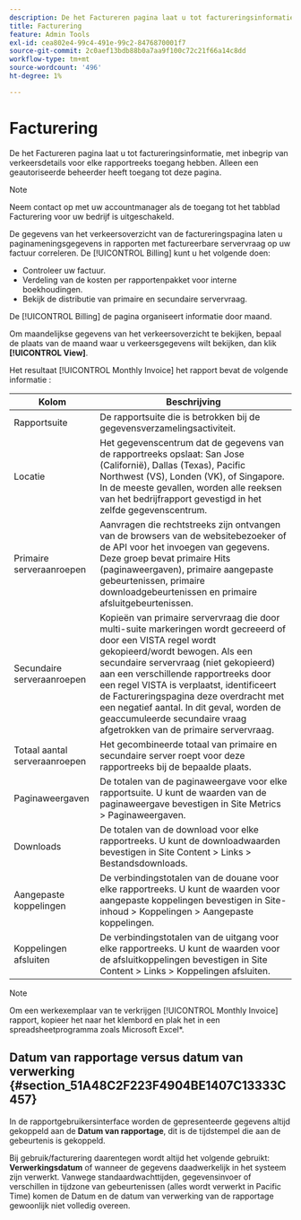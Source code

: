 ```yaml
---
description: De het Factureren pagina laat u tot factureringsinformatie, met inbegrip van verkeersdetails voor elke rapportreeks toegang hebben. Alleen een geautoriseerde beheerder heeft toegang tot deze pagina.
title: Facturering
feature: Admin Tools
exl-id: cea802e4-99c4-491e-99c2-8476870001f7
source-git-commit: 2c0aef13bdb88b0a7aa9f100c72c21f66a14c8dd
workflow-type: tm+mt
source-wordcount: '496'
ht-degree: 1%

---
```


# Facturering

De het Factureren pagina laat u tot factureringsinformatie, met inbegrip van verkeersdetails voor elke rapportreeks toegang hebben. Alleen een geautoriseerde beheerder heeft toegang tot deze pagina.

>[!NOTE]
>
>Neem contact op met uw accountmanager als de toegang tot het tabblad Facturering voor uw bedrijf is uitgeschakeld.

De gegevens van het verkeersoverzicht van de factureringspagina laten u paginameningsgegevens in rapporten met factureerbare servervraag op uw factuur correleren. De [!UICONTROL Billing] kunt u het volgende doen:

* Controleer uw factuur.
* Verdeling van de kosten per rapportenpakket voor interne boekhoudingen.
* Bekijk de distributie van primaire en secundaire servervraag.

De [!UICONTROL Billing] de pagina organiseert informatie door maand.

Om maandelijkse gegevens van het verkeersoverzicht te bekijken, bepaal de plaats van de maand waar u verkeersgegevens wilt bekijken, dan klik **[!UICONTROL View]**.

Het resultaat [!UICONTROL Monthly Invoice] het rapport bevat de volgende informatie :

| Kolom | Beschrijving |
|--- |--- |
| Rapportsuite | De rapportsuite die is betrokken bij de gegevensverzamelingsactiviteit. |
| Locatie | Het gegevenscentrum dat de gegevens van de rapportreeks opslaat: San Jose (Californië), Dallas (Texas), Pacific Northwest (VS), Londen (VK), of Singapore. In de meeste gevallen, worden alle reeksen van het bedrijfrapport gevestigd in het zelfde gegevenscentrum. |
| Primaire serveraanroepen | Aanvragen die rechtstreeks zijn ontvangen van de browsers van de websitebezoeker of de API voor het invoegen van gegevens. Deze groep bevat primaire Hits (paginaweergaven), primaire aangepaste gebeurtenissen, primaire downloadgebeurtenissen en primaire afsluitgebeurtenissen. |
| Secundaire serveraanroepen | Kopieën van primaire servervraag die door multi-suite markeringen wordt gecreeerd of door een VISTA regel wordt gekopieerd/wordt bewogen.  Als een secundaire servervraag (niet gekopieerd) aan een verschillende rapportreeks door een regel VISTA is verplaatst, identificeert de Factureringspagina deze overdracht met een negatief aantal. In dit geval, worden de geaccumuleerde secundaire vraag afgetrokken van de primaire servervraag. |
| Totaal aantal serveraanroepen | Het gecombineerde totaal van primaire en secundaire server roept voor deze rapportreeks bij de bepaalde plaats. |
| Paginaweergaven | De totalen van de paginaweergave voor elke rapportsuite. U kunt de waarden van de paginaweergave bevestigen in Site Metrics > Paginaweergaven. |
| Downloads | De totalen van de download voor elke rapportreeks. U kunt de downloadwaarden bevestigen in Site Content > Links > Bestandsdownloads. |
| Aangepaste koppelingen | De verbindingstotalen van de douane voor elke rapportreeks. U kunt de waarden voor aangepaste koppelingen bevestigen in Site-inhoud > Koppelingen > Aangepaste koppelingen. |
| Koppelingen afsluiten | De verbindingstotalen van de uitgang voor elke rapportreeks. U kunt de waarden voor de afsluitkoppelingen bevestigen in Site Content > Links > Koppelingen afsluiten. |

>[!NOTE]
>
>Om een werkexemplaar van te verkrijgen [!UICONTROL Monthly Invoice] rapport, kopieer het naar het klembord en plak het in een spreadsheetprogramma zoals Microsoft Excel*.

## Datum van rapportage versus datum van verwerking {#section_51A48C2F223F4904BE1407C13333C457}

In de rapportgebruikersinterface worden de gepresenteerde gegevens altijd gekoppeld aan de **Datum van rapportage**, dit is de tijdstempel die aan de gebeurtenis is gekoppeld.

Bij gebruik/facturering daarentegen wordt altijd het volgende gebruikt: **Verwerkingsdatum** of wanneer de gegevens daadwerkelijk in het systeem zijn verwerkt. Vanwege standaardwachttijden, gegevensinvoer of verschillen in tijdzone van gebeurtenissen (alles wordt verwerkt in Pacific Time) komen de Datum en de datum van verwerking van de rapportage gewoonlijk niet volledig overeen.
